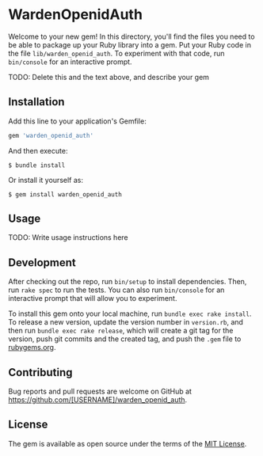# WardenOpenidAuth

Welcome to your new gem! In this directory, you'll find the files you need to be able to package up your Ruby library into a gem. Put your Ruby code in the file `lib/warden_openid_auth`. To experiment with that code, run `bin/console` for an interactive prompt.

TODO: Delete this and the text above, and describe your gem

## Installation

Add this line to your application's Gemfile:

```ruby
gem 'warden_openid_auth'
```

And then execute:

    $ bundle install

Or install it yourself as:

    $ gem install warden_openid_auth

## Usage

TODO: Write usage instructions here

## Development

After checking out the repo, run `bin/setup` to install dependencies. Then, run `rake spec` to run the tests. You can also run `bin/console` for an interactive prompt that will allow you to experiment.

To install this gem onto your local machine, run `bundle exec rake install`. To release a new version, update the version number in `version.rb`, and then run `bundle exec rake release`, which will create a git tag for the version, push git commits and the created tag, and push the `.gem` file to [rubygems.org](https://rubygems.org).

## Contributing

Bug reports and pull requests are welcome on GitHub at https://github.com/[USERNAME]/warden_openid_auth.

## License

The gem is available as open source under the terms of the [MIT License](https://opensource.org/licenses/MIT).
